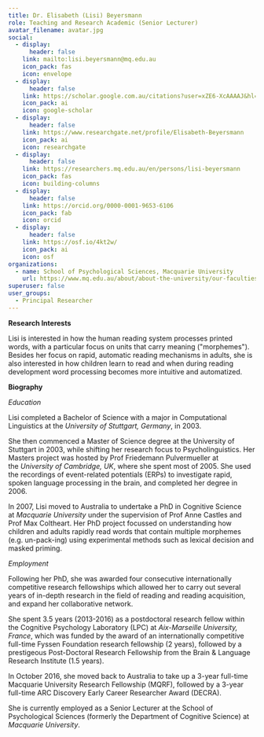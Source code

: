 ```yaml
---
title: Dr. Elisabeth (Lisi) Beyersmann
role: Teaching and Research Academic (Senior Lecturer)
avatar_filename: avatar.jpg
social:
  - display:
      header: false
    link: mailto:lisi.beyersmann@mq.edu.au
    icon_pack: fas
    icon: envelope
  - display:
      header: false
    link: https://scholar.google.com.au/citations?user=xZE6-XcAAAAJ&hl=en
    icon_pack: ai
    icon: google-scholar
  - display:
      header: false
    link: https://www.researchgate.net/profile/Elisabeth-Beyersmann
    icon_pack: ai
    icon: researchgate
  - display:
      header: false
    link: https://researchers.mq.edu.au/en/persons/lisi-beyersmann
    icon_pack: fas
    icon: building-columns
  - display:
      header: false
    link: https://orcid.org/0000-0001-9653-6106
    icon_pack: fab
    icon: orcid
  - display:
      header: false
    link: https://osf.io/4kt2w/
    icon_pack: ai
    icon: osf
organizations:
  - name: School of Psychological Sciences, Macquarie University
    url: https://www.mq.edu.au/about/about-the-university/our-faculties/medicine-and-health-sciences/departments-and-centres/school-of-psychological-sciences#:~:text=The%20School%20of%20Psychological%20Sciences,learning%20experience%20for%20enhanced%20employability.
superuser: false
user_groups:
  - Principal Researcher
---
```

**R﻿esearch Interests**

Lisi is interested in how the human reading system processes printed words, with a particular focus on units that carry meaning ("morphemes"). Besides her focus on rapid, automatic reading mechanisms in adults, she is also interested in how children learn to read and when during reading development word processing becomes more intuitive and automatized.

**B﻿iography**

*E﻿ducation*

Lisi completed a Bachelor of Science with a major in Computational Linguistics at the *University of Stuttgart, Germany*, in 2003.

She then commenced a Master of Science degree at the University of Stuttgart in 2003, while shifting her research focus to Psycholinguistics. Her Masters project was hosted by Prof Friedemann Pulvermueller at the *University of Cambridge, UK*, where she spent most of 2005. She used the recordings of event-related potentials (ERPs) to investigate rapid, spoken language processing in the brain, and completed her degree in 2006.

In 2007, Lisi moved to Australia to undertake a PhD in Cognitive Science at *Macquarie University* under the supervision of Prof Anne Castles and Prof Max Coltheart. Her PhD project focussed on understanding how children and adults rapidly read words that contain multiple morphemes (e.g. un-pack-ing) using experimental methods such as lexical decision and masked priming.

*E﻿mployment*

Following her PhD, she was awarded four consecutive internationally competitive research fellowships which allowed her to carry out several years of in-depth research in the field of reading and reading acquisition, and expand her collaborative network.

She spent 3.5 years (2013-2016) as a postdoctoral research fellow within the Cognitive Psychology Laboratory (LPC) at *Aix-Marseille University, France*, which was funded by the award of an internationally competitive full-time Fyssen Foundation research fellowship (2 years), followed by a prestigeous Post-Doctoral Research Fellowship from the Brain & Language Research Institute (1.5 years).

In October 2016, she moved back to Australia to take up a 3-year full-time Macquarie University Research Fellowship (MQRF), followed by a 3-year full-time ARC Discovery Early Career Researcher Award (DECRA). 

She is currently employed as a Senior Lecturer at the School of Psychological Sciences (formerly the Department of Cognitive Science) at *Macquarie University*.
